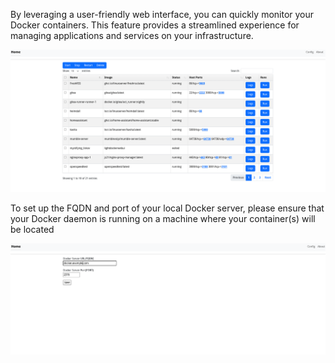 By leveraging a user-friendly web interface, you can quickly monitor your Docker containers. This feature provides a streamlined experience for managing applications and services on your infrastructure.

<img src="mis/image1.png" width="800" />

To set up the FQDN and port of your local Docker server, please ensure that your Docker daemon is running on a machine where your container(s) will be located

<img src="mis/image2.png" width="800" />
